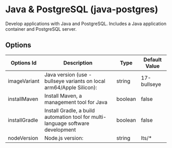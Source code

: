 
# Java & PostgreSQL (java-postgres)

Develop applications with Java and PostgreSQL. Includes a Java application container and PostgreSQL server.

## Options

| Options Id | Description | Type | Default Value |
|-----|-----|-----|-----|
| imageVariant | Java version (use -bullseye variants on local arm64/Apple Silicon): | string | 17-bullseye |
| installMaven | Install Maven, a management tool for Java | boolean | false |
| installGradle | Install Gradle, a build automation tool for multi-language software development | boolean | false |
| nodeVersion | Node.js version: | string | lts/* |

